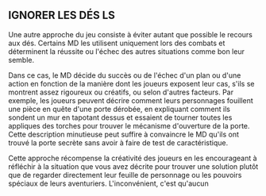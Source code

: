 ## IGNORER LES DÉS LS


Une autre approche du jeu consiste à éviter autant que
possible le recours aux dés. Certains MD les utilisent
uniquement lors des combats et déterminent la réussite ou
l'échec des autres situations comme bon leur semble.

Dans ce cas, le MD décide du succès ou de l'échec d'un
plan ou d'une action en fonction de la manière dont les
joueurs exposent leur cas, s'ils se montrent assez rigoureux
ou créatifs, ou selon d'autres facteurs. Par exemple, les
joueurs peuvent décrire comment leurs personnages
fouillent une pièce en quête d'une porte dérobée, en
expliquant comment ils sondent un mur en tapotant dessus
et essaient de tourner toutes les appliques des torches
pour trouver le mécanisme d'ouverture de la porte. Cette
description minutieuse peut suffire à convaincre le MD
qu'ils ont trouvé la porte secrète sans avoir à faire de test de
caractéristique.

Cette approche récompense la créativité des joueurs en
les encourageant à réfléchir à la situation que vous avez
décrite pour trouver une solution plutôt que de regarder
directement leur feuille de personnage ou les pouvoirs
spéciaux de leurs aventuriers. L'inconvénient, c'est qu'aucun
